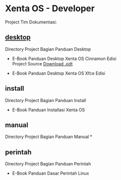 # Xenta OS - Developer
Project Tim Dokumentasi:

## [desktop](../desktop)
Directory Project Bagian Panduan Desktop
 * E-Book Panduan Desktop Xenta OS Cinnamon Edisi  
   Project Source [Download .odt](../blob/master/e-book/desktop/E-Book%20Panduan%20Desktop%20Xenta%20OS%20Cinnamon%20Edisi.odt)

 * E-Book Panduan Desktop Xenta OS Xfce Edisi

## install
Directory Project Bagian Panduan Install
 * E-Book Panduan Installasi Xenta OS

## manual
Directory Project Bagian Panduan Manual
 * 

## perintah
Directory Project Bagian Panduan Perintah
 * E-Book Panduan Dasar Perintah Linux

